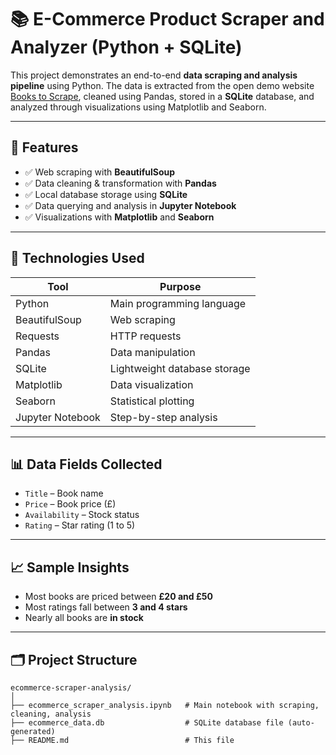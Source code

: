 # 📚 E-Commerce Product Scraper and Analyzer (Python + SQLite)

This project demonstrates an end-to-end **data scraping and analysis pipeline** using Python. The data is extracted from the open demo website [Books to Scrape](https://books.toscrape.com), cleaned using Pandas, stored in a **SQLite** database, and analyzed through visualizations using Matplotlib and Seaborn.

---

## 🚀 Features

- ✅ Web scraping with **BeautifulSoup**
- ✅ Data cleaning & transformation with **Pandas**
- ✅ Local database storage using **SQLite**
- ✅ Data querying and analysis in **Jupyter Notebook**
- ✅ Visualizations with **Matplotlib** and **Seaborn**

---

## 📌 Technologies Used

| Tool           | Purpose                         |
|----------------|---------------------------------|
| Python         | Main programming language       |
| BeautifulSoup  | Web scraping                    |
| Requests       | HTTP requests                   |
| Pandas         | Data manipulation               |
| SQLite         | Lightweight database storage    |
| Matplotlib     | Data visualization              |
| Seaborn        | Statistical plotting            |
| Jupyter Notebook | Step-by-step analysis         |

---

## 📊 Data Fields Collected

- `Title` – Book name  
- `Price` – Book price (£)  
- `Availability` – Stock status  
- `Rating` – Star rating (1 to 5)

---

## 📈 Sample Insights

- Most books are priced between **£20 and £50**
- Most ratings fall between **3 and 4 stars**
- Nearly all books are **in stock**

---

## 🗂️ Project Structure

```
ecommerce-scraper-analysis/
│
├── ecommerce_scraper_analysis.ipynb   # Main notebook with scraping, cleaning, analysis
├── ecommerce_data.db                  # SQLite database file (auto-generated)
├── README.md                          # This file


